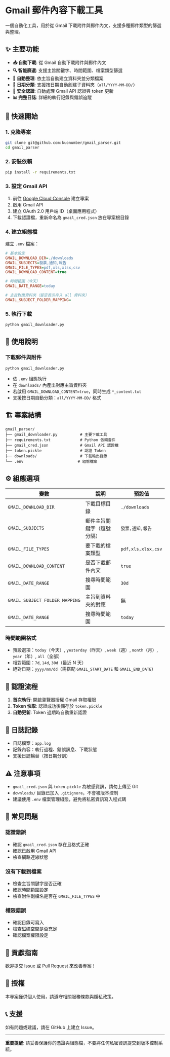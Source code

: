 # Gmail 郵件內容下載工具

一個自動化工具，用於從 Gmail 下載附件與郵件內文，支援多種郵件類型的篩選與整理。

## ✨ 主要功能

- **📥 自動下載**: 從 Gmail 自動下載附件與郵件內文
- **🔍 智能篩選**: 支援主旨關鍵字、時間範圍、檔案類型篩選
- **📁 自動整理**: 依主旨自動建立資料夾並分類檔案
- **📅 日期分類**: 支援按日期自動創建子資料夾（`all/YYYY-MM-DD/`）
- **🔐 安全認證**: 自動處理 Gmail API 認證與 token 更新
- **📊 完整日誌**: 詳細的執行記錄與錯誤追蹤

## 🚀 快速開始

### 1. 克隆專案
```bash
git clone git@github.com:kuonumber/gmail_parser.git
cd gmail_parser
```

### 2. 安裝依賴
```bash
pip install -r requirements.txt
```

### 3. 設定 Gmail API
1. 前往 [Google Cloud Console](https://console.cloud.google.com/) 建立專案
2. 啟用 Gmail API
3. 建立 OAuth 2.0 用戶端 ID（桌面應用程式）
4. 下載認證檔，重新命名為 `gmail_cred.json` 放在專案根目錄

### 4. 建立組態檔
建立 `.env` 檔案：
```ini
# 基本設定
GMAIL_DOWNLOAD_DIR=./downloads
GMAIL_SUBJECTS=發票,通知,報告
GMAIL_FILE_TYPES=pdf,xls,xlsx,csv
GMAIL_DOWNLOAD_CONTENT=true

# 時間範圍（今天）
GMAIL_DATE_RANGE=today

# 主旨對應資料夾（留空表示存入 all 資料夾）
GMAIL_SUBJECT_FOLDER_MAPPING=
```

### 5. 執行下載
```bash
python gmail_downloader.py
```

## 📖 使用說明

### 下載郵件與附件
```bash
python gmail_downloader.py
```
- 依 `.env` 組態執行
- 在 `downloads/` 內產出對應主旨資料夾
- 若啟用 `GMAIL_DOWNLOAD_CONTENT=true`，同時生成 `*_content.txt`
- 支援按日期自動分類：`all/YYYY-MM-DD/` 格式

## 🏗️ 專案結構

```
gmail_parser/
├── gmail_downloader.py          # 主要下載工具
├── requirements.txt             # Python 依賴套件
├── gmail_cred.json              # Gmail API 認證檔
├── token.pickle                 # 認證 Token
├── downloads/                   # 下載輸出目錄
└── .env                        # 組態檔案
```

## ⚙️ 組態選項

| 變數 | 說明 | 預設值 |
|------|------|--------|
| `GMAIL_DOWNLOAD_DIR` | 下載目標目錄 | `./downloads` |
| `GMAIL_SUBJECTS` | 郵件主旨關鍵字（逗號分隔） | `發票,通知,報告` |
| `GMAIL_FILE_TYPES` | 要下載的檔案類型 | `pdf,xls,xlsx,csv` |
| `GMAIL_DOWNLOAD_CONTENT` | 是否下載郵件內文 | `true` |
| `GMAIL_DATE_RANGE` | 搜尋時間範圍 | `30d` |
| `GMAIL_SUBJECT_FOLDER_MAPPING` | 主旨到資料夾的對應 | 無 |
| `GMAIL_DATE_RANGE` | 搜尋時間範圍 | `today` |

### 時間範圍格式
- 預設選項：`today`（今天）, `yesterday`（昨天）, `week`（週）, `month`（月）, `year`（年）, `all`（全部）
- 相對範圍：`7d`, `14d`, `30d`（最近 N 天）
- 絕對日期：`yyyy/mm/dd`（需搭配 `GMAIL_START_DATE` 和 `GMAIL_END_DATE`）

## 🔐 認證流程

1. **首次執行**: 開啟瀏覽器授權 Gmail 存取權限
2. **Token 快取**: 認證成功後儲存於 `token.pickle`
3. **自動更新**: Token 過期時自動重新認證

## 📝 日誌記錄

- 日誌檔案：`app.log`
- 記錄內容：執行過程、錯誤訊息、下載狀態
- 支援日誌輪替（按日期分割）

## ⚠️ 注意事項

- `gmail_cred.json` 與 `token.pickle` 為敏感資訊，請勿上傳至 Git
- `downloads/` 目錄已加入 `.gitignore`，不會被版本控制
- 建議使用 `.env` 檔案管理組態，避免將私密資訊寫入程式碼

## 🐛 常見問題

### 認證錯誤
- 確認 `gmail_cred.json` 存在且格式正確
- 確認已啟用 Gmail API
- 檢查網路連線狀態

### 沒有下載到檔案
- 檢查主旨關鍵字是否正確
- 確認時間範圍設定
- 檢查附件副檔名是否在 `GMAIL_FILE_TYPES` 中

### 權限錯誤
- 確認目錄可寫入
- 檢查磁碟空間是否充足
- 確認檔案權限設定

## 🤝 貢獻指南

歡迎提交 Issue 或 Pull Request 來改善專案！

## 📄 授權

本專案僅供個人使用，請遵守相關服務條款與隱私政策。

## 📞 支援

如有問題或建議，請在 GitHub 上建立 Issue。

---

**重要提醒**: 請妥善保護你的憑證與組態檔，不要將任何私密資訊提交到版本控制系統。
